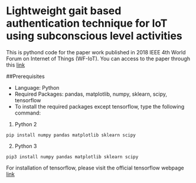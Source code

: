 # Lightweight gait based authentication technique for IoT using subconscious level activities
This is pythond code for the paper work published in 2018 IEEE 4th World Forum on Internet of Things (WF-IoT). You can access to the paper through this [link](https://ieeexplore.ieee.org/document/8355210)

##Prerequisites
- Language: Python
- Required Packages: pandas, matplotlib, numpy, sklearn, scipy, tensorflow
- To install the required packages except tensorflow, type the following command:
1) Python 2
```
pip install numpy pandas matplotlib sklearn scipy
```
2) Python 3
```
pip3 install numpy pandas matplotlib sklearn scipy
```
For installation of tensorflow, please visit the official tensorflow webpage [link](https://www.tensorflow.org/install)
